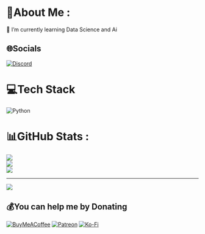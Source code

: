 # 💫About Me :
🌱 I’m currently learning Data Science and Ai

## 🌐Socials
[![Discord](https://img.shields.io/badge/Discord-%237289DA.svg?logo=discord&logoColor=white)](htttps://discord.gg/bpYaqGGjBn) 

# 💻Tech Stack
![Python](https://img.shields.io/badge/python-3670A0?style=for-the-badge&logo=python&logoColor=ffdd54)
# 📊GitHub Stats :
![](https://github-readme-stats.vercel.app/api?username=iitrofxdev&theme=dark&hide_border=false&include_all_commits=true&count_private=true)<br/>
![](https://github-readme-streak-stats.herokuapp.com/?user=iitrofxdev&theme=dark&hide_border=false)<br/>
![](https://github-readme-stats.vercel.app/api/top-langs/?username=iitrofxdev&theme=dark&hide_border=false&include_all_commits=true&count_private=true&layout=compact)

---
[![](https://visitcount.itsvg.in/api?id=iitrofxdev&icon=0&color=0)](https://visitcount.itsvg.in)

  ## 💰You can help me by Donating
  [![BuyMeACoffee](https://img.shields.io/badge/Buy%20Me%20a%20Coffee-ffdd00?style=for-the-badge&logo=buy-me-a-coffee&logoColor=black)](https://buymeacoffee.com/iitrofxdev) [![Patreon](https://img.shields.io/badge/Patreon-F96854?style=for-the-badge&logo=patreon&logoColor=white)](https://patreon.com/IITRoFxDev) [![Ko-Fi](https://img.shields.io/badge/Ko--fi-F16061?style=for-the-badge&logo=ko-fi&logoColor=white)](https://ko-fi.com/iitrofxdev) 

  <!-- Proudly created with GPRM ( https://gprm.itsvg.in ) -->
  
